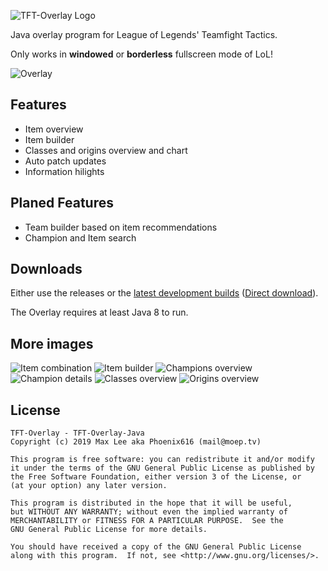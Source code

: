 ![TFT-Overlay Logo](https://i.moep.tv/hKiPw3tB.png)

Java overlay program for League of Legends' Teamfight Tactics.

Only works in **windowed** or **borderless** fullscreen mode of LoL!

![Overlay](https://i.moep.tv/Jq3uwiX.gif)

## Features

- Item overview
- Item builder
- Classes and origins overview and chart
- Auto patch updates
- Information hilights

## Planed Features

- Team builder based on item recommendations
- Champion and Item search

## Downloads

Either use the releases or the [latest development builds](https://ci.minebench.de/job/TFT-Overlay/) ([Direct download](https://ci.minebench.de/job/TFT-Overlay/lastSuccessfulBuild/artifact/target/TFT-Overlay.jar)).

The Overlay requires at least Java 8 to run.

## More images

![Item combination](https://i.moep.tv/qvcGIwGL.png)
![Item builder](https://i.moep.tv/mfi0PZMx.png)
![Champions overview](https://i.moep.tv/WtzMoCx.png)
![Champion details](https://i.moep.tv/mNjzcOsL.png)
![Classes overview](https://i.moep.tv/brWOBARv.png)
![Origins overview](https://i.moep.tv/gYdIhy4D.png)

## License

```
TFT-Overlay - TFT-Overlay-Java
Copyright (c) 2019 Max Lee aka Phoenix616 (mail@moep.tv)

This program is free software: you can redistribute it and/or modify
it under the terms of the GNU General Public License as published by
the Free Software Foundation, either version 3 of the License, or
(at your option) any later version.

This program is distributed in the hope that it will be useful,
but WITHOUT ANY WARRANTY; without even the implied warranty of
MERCHANTABILITY or FITNESS FOR A PARTICULAR PURPOSE.  See the
GNU General Public License for more details.

You should have received a copy of the GNU General Public License
along with this program.  If not, see <http://www.gnu.org/licenses/>.
```